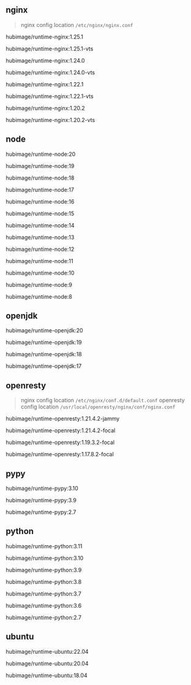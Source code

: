 ## nginx

> nginx config location `/etc/nginx/nginx.conf`

hubimage/runtime-nginx:1.25.1

hubimage/runtime-nginx:1.25.1-vts

hubimage/runtime-nginx:1.24.0

hubimage/runtime-nginx:1.24.0-vts

hubimage/runtime-nginx:1.22.1

hubimage/runtime-nginx:1.22.1-vts

hubimage/runtime-nginx:1.20.2

hubimage/runtime-nginx:1.20.2-vts

## node

hubimage/runtime-node:20

hubimage/runtime-node:19

hubimage/runtime-node:18

hubimage/runtime-node:17

hubimage/runtime-node:16

hubimage/runtime-node:15

hubimage/runtime-node:14

hubimage/runtime-node:13

hubimage/runtime-node:12

hubimage/runtime-node:11

hubimage/runtime-node:10

hubimage/runtime-node:9

hubimage/runtime-node:8

## openjdk

hubimage/runtime-openjdk:20

hubimage/runtime-openjdk:19

hubimage/runtime-openjdk:18

hubimage/runtime-openjdk:17

## openresty

> nginx config location `/etc/nginx/conf.d/default.conf`
> openresty config location `/usr/local/openresty/nginx/conf/nginx.conf`

hubimage/runtime-openresty:1.21.4.2-jammy

hubimage/runtime-openresty:1.21.4.2-focal

hubimage/runtime-openresty:1.19.3.2-focal

hubimage/runtime-openresty:1.17.8.2-focal

## pypy

hubimage/runtime-pypy:3.10

hubimage/runtime-pypy:3.9

hubimage/runtime-pypy:2.7

## python

hubimage/runtime-python:3.11

hubimage/runtime-python:3.10

hubimage/runtime-python:3.9

hubimage/runtime-python:3.8

hubimage/runtime-python:3.7

hubimage/runtime-python:3.6

hubimage/runtime-python:2.7

## ubuntu

hubimage/runtime-ubuntu:22.04

hubimage/runtime-ubuntu:20.04

hubimage/runtime-ubuntu:18.04
